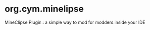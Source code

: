 org.cym.minelipse
=================

MineClipse Plugin : a simple way to mod for modders inside your IDE
